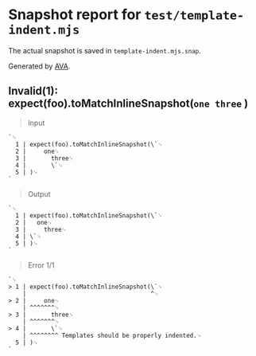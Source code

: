 # Snapshot report for `test/template-indent.mjs`

The actual snapshot is saved in `template-indent.mjs.snap`.

Generated by [AVA](https://avajs.dev).

## Invalid(1): expect(foo).toMatchInlineSnapshot(` one three ` )

> Input

    `␊
      1 | expect(foo).toMatchInlineSnapshot(\`␊
      2 |     one␊
      3 |       three␊
      4 |       \`␊
      5 | )␊
    `

> Output

    `␊
      1 | expect(foo).toMatchInlineSnapshot(\`␊
      2 |   one␊
      3 |     three␊
      4 | \`␊
      5 | )␊
    `

> Error 1/1

    `␊
    > 1 | expect(foo).toMatchInlineSnapshot(\`␊
        |                                   ^␊
    > 2 |     one␊
        | ^^^^^^^␊
    > 3 |       three␊
        | ^^^^^^^␊
    > 4 |       \`␊
        | ^^^^^^^^ Templates should be properly indented.␊
      5 | )␊
    `
